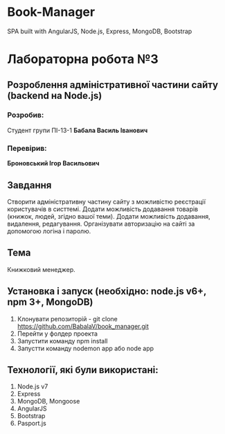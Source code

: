
# Book-Manager
SPA built with AngularJS, Node.js, Express, MongoDB, Bootstrap

# Лабораторна робота №3

## Розроблення адміністративної частини сайту (backend на Node.js)

### Розробив:

Студент групи ПІ-13-1 **Бабала Василь Іванович**


### Перевірив:

**Броновський Ігор Васильович**


## Завдання

Створити адміністративну частину сайту з можливістю реєстрації користувачів в систтемі.
Додати можливість додавання товарів (книжок, людей, згідно вашої теми).
Додати можливість додавання, видалення, редагування.
Організувати авторизацію на сайті за допомогою логіна і паролю.

## Тема
Книжковий менеджер.

## Установка і запуск (необхідно: node.js v6+, npm 3+, MongoDB)
1. Клонувати репозиторій - git clone https://github.com/BabalaV/book_manager.git
2. Перейти у фолдер проекта
3. Запустити команду npm install
4. Запустти команду nodemon app або node app

## Технології, які були використані:
1. Node.js v7
2. Express
3. MongoDB, Mongoose
4. AngularJS
5. Bootstrap
6. Pasport.js


